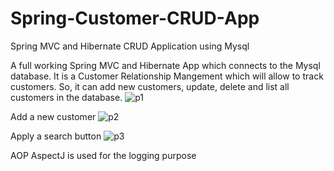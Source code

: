 # Spring-Customer-CRUD-App
Spring MVC and Hibernate CRUD Application using Mysql

A full working Spring MVC and Hibernate App which connects to the Mysql database.
It is a Customer Relationship Mangement which will allow to track customers. So, it can add new customers, update, delete and list all customers in the database.
![p1](https://user-images.githubusercontent.com/33231250/89522538-02b0e080-d7ff-11ea-8ea2-b96d93b72273.PNG)

Add a new customer
![p2](https://user-images.githubusercontent.com/33231250/89522463-e90f9900-d7fe-11ea-82d5-fc0795cec289.PNG)

Apply a search button
![p3](https://user-images.githubusercontent.com/33231250/89522504-f7f64b80-d7fe-11ea-8604-f39a09590e1e.PNG)

AOP AspectJ is used for the logging purpose
